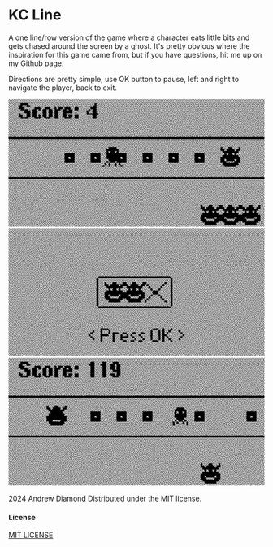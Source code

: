 # KC Line

A one line/row version of the game where a character eats little bits and
gets chased around the screen by a ghost. It's pretty obvious where the
inspiration for this game came from, but if you have questions, hit me up
on my Github page.

Directions are pretty simple, use OK button to pause, left and right to
navigate the player, back to exit.

![Easy at beginning](screenshots/screenshot_1.png)
![Died](screenshots/screenshot_2.png)
![Harder as score higher](screenshots/screenshot_3.png)

2024 Andrew Diamond
Distributed under the MIT license.
#### License
[MIT LICENSE](LICENSE)

